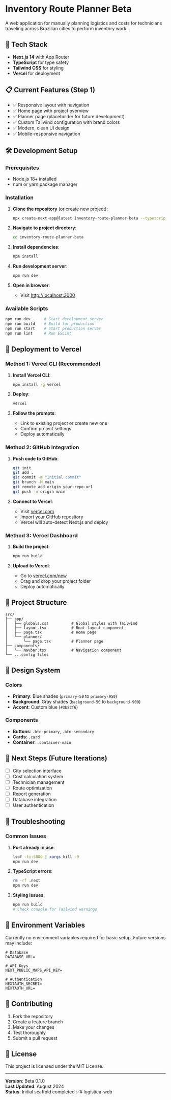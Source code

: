 # Inventory Route Planner Beta

A web application for manually planning logistics and costs for technicians traveling across Brazilian cities to perform inventory work.

## 🚀 Tech Stack

- **Next.js 14** with App Router
- **TypeScript** for type safety
- **Tailwind CSS** for styling
- **Vercel** for deployment

## 📋 Current Features (Step 1)

- ✅ Responsive layout with navigation
- ✅ Home page with project overview
- ✅ Planner page (placeholder for future development)
- ✅ Custom Tailwind configuration with brand colors
- ✅ Modern, clean UI design
- ✅ Mobile-responsive navigation

## 🛠 Development Setup

### Prerequisites

- Node.js 18+ installed
- npm or yarn package manager

### Installation

1. **Clone the repository** (or create new project):
   ```bash
   npx create-next-app@latest inventory-route-planner-beta --typescript --tailwind --eslint --app --src-dir --import-alias "@/*"
   ```

2. **Navigate to project directory**:
   ```bash
   cd inventory-route-planner-beta
   ```

3. **Install dependencies**:
   ```bash
   npm install
   ```

4. **Run development server**:
   ```bash
   npm run dev
   ```

5. **Open in browser**:
   - Visit [http://localhost:3000](http://localhost:3000)

### Available Scripts

```bash
npm run dev      # Start development server
npm run build    # Build for production
npm run start    # Start production server
npm run lint     # Run ESLint
```

## 🚀 Deployment to Vercel

### Method 1: Vercel CLI (Recommended)

1. **Install Vercel CLI**:
   ```bash
   npm install -g vercel
   ```

2. **Deploy**:
   ```bash
   vercel
   ```

3. **Follow the prompts**:
   - Link to existing project or create new one
   - Confirm project settings
   - Deploy automatically

### Method 2: GitHub Integration

1. **Push code to GitHub**:
   ```bash
   git init
   git add .
   git commit -m "Initial commit"
   git branch -M main
   git remote add origin your-repo-url
   git push -u origin main
   ```

2. **Connect to Vercel**:
   - Visit [vercel.com](https://vercel.com)
   - Import your GitHub repository
   - Vercel will auto-detect Next.js and deploy

### Method 3: Vercel Dashboard

1. **Build the project**:
   ```bash
   npm run build
   ```

2. **Upload to Vercel**:
   - Go to [vercel.com/new](https://vercel.com/new)
   - Drag and drop your project folder
   - Deploy automatically

## 📁 Project Structure

```
src/
├── app/
│   ├── globals.css          # Global styles with Tailwind
│   ├── layout.tsx           # Root layout component
│   ├── page.tsx             # Home page
│   └── planner/
│       └── page.tsx         # Planner page
├── components/
│   └── Navbar.tsx           # Navigation component
└── ...config files
```

## 🎨 Design System

### Colors
- **Primary**: Blue shades (`primary-50` to `primary-950`)
- **Background**: Gray shades (`background-50` to `background-900`)
- **Accent**: Custom blue (`#3b82f6`)

### Components
- **Buttons**: `.btn-primary`, `.btn-secondary`
- **Cards**: `.card`
- **Container**: `.container-main`

## 🔄 Next Steps (Future Iterations)

- [ ] City selection interface
- [ ] Cost calculation system
- [ ] Technician management
- [ ] Route optimization
- [ ] Report generation
- [ ] Database integration
- [ ] User authentication

## 🐛 Troubleshooting

### Common Issues

1. **Port already in use**:
   ```bash
   lsof -ti:3000 | xargs kill -9
   npm run dev
   ```

2. **TypeScript errors**:
   ```bash
   rm -rf .next
   npm run dev
   ```

3. **Styling issues**:
   ```bash
   npm run build
   # Check console for Tailwind warnings
   ```

## 📝 Environment Variables

Currently no environment variables required for basic setup. Future versions may include:

```env
# Database
DATABASE_URL=

# API Keys
NEXT_PUBLIC_MAPS_API_KEY=

# Authentication
NEXTAUTH_SECRET=
NEXTAUTH_URL=
```

## 🤝 Contributing

1. Fork the repository
2. Create a feature branch
3. Make your changes
4. Test thoroughly
5. Submit a pull request

## 📄 License

This project is licensed under the MIT License.

---

**Version**: Beta 0.1.0  
**Last Updated**: August 2024  
**Status**: Initial scaffold completed ✅#   l o g i s t i c a - w e b  
 